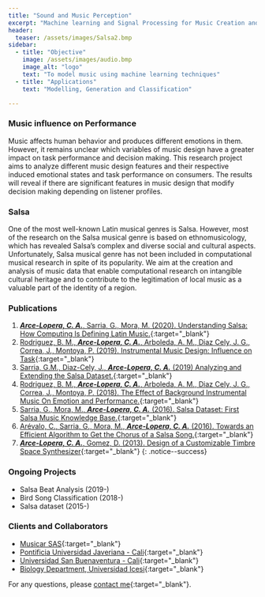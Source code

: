 ```yaml
---
title: "Sound and Music Perception"
excerpt: "Machine learning and Signal Processing for Music Creation and Understanding"
header:
  teaser: /assets/images/Salsa2.bmp
sidebar:
  - title: "Objective"
    image: /assets/images/audio.bmp
    image_alt: "logo"
    text: "To model music using machine learning techniques"
  - title: "Applications"
    text: "Modelling, Generation and Classification"

---
```

### Music influence on Performance
Music affects human behavior and produces different emotions in them. However, it remains unclear 
which variables of music design have a greater impact on task performance and decision making. 
This research project aims to analyze different music design features and their respective induced 
emotional states and task performance on consumers. The results will reveal if there are significant 
features in music design that modify decision making depending on listener profiles. 

### Salsa
One of the most well-known Latin musical genres is Salsa. However, most of the research on the Salsa musical 
genre is based on ethnomusicology, which has revealed Salsa’s complex and diverse social and cultural aspects.
Unfortunately, Salsa musical genre has not been included in computational musical research in spite of its popularity.
We aim at the creation and analysis of music data that enable computational research on intangible cultural heritage 
and to contribute to the legitimation of local music as a valuable part of the identity of a region.


### Publications
1.	[***Arce-Lopera, C. A.***, Sarria, G., Mora, M. (2020). Understanding Salsa: How Computing Is Defining Latin Music.](https://doi.org/10.1145/3416967){:target="_blank"}
2.  [Rodriguez, B. M., ***Arce-Lopera, C. A.***, Arboleda, A. M., Diaz Cely, J. G., Correa, J., Montoya, P. (2019). Instrumental Music Design: Influence on Task](https://doi.org/10.4018/978-1-5225-9069-9.ch015){:target="_blank"}
3.  [Sarria, G.M., Diaz-Cely, J., ***Arce-Lopera, C. A.*** (2019) Analyzing and Extending the Salsa Dataset.](https://doi.org/10.1109/STSIVA.2019.8730229){:target="_blank"}
4.  [Rodriguez, B. M., ***Arce-Lopera, C. A.***, Arboleda, A. M., Diaz Cely, J. G., Correa, J., Montoya, P. (2018). The Effect of Background Instrumental Music On Emotion and Performance.](http://www.iadisportal.org/digital-library/the-effect-of-background-instrumental-music-on-emotion-and-performance){:target="_blank"}
5.	[Sarria, G., Mora, M., ***Arce-Lopera, C. A.*** (2016). Salsa Dataset: First Salsa Music Knowledge Base.](https://doi.org/10.17230/ricercare.2016.5.5){:target="_blank"}
6.  [Arévalo, C., Sarria, G., Mora, M., ***Arce-Lopera, C. A.***  (2016). Towards an Efficient Algorithm to Get the Chorus of a Salsa Song.](https://doi.org/10.1109/ISM.2015.42){:target="_blank"}
7.  [***Arce-Lopera, C. A.***, Gomez, D. (2013). Design of a Customizable Timbre Space Synthesizer](https://scholar.google.com/scholar?q=Gomez%2C%20D.%2C%20Vega%2C%20R.%2C%20Arce-Lopera%2C%20C.%3A%20Design%20of%20a%20customizable%20timbre%20space%20synthesizer.%20In%3A%20Proceedings%20of%20CMMR%202013%2C%20pp.%20817%E2%80%93824%20%282013%29){:target="_blank"}
{: .notice--success}

### Ongoing Projects
- Salsa Beat Analysis (2019-)
- Bird Song Classification (2018-)
- Salsa dataset (2015-)

### Clients and Collaborators
- [Musicar SAS](https://musicar.com/){:target="_blank"}
- [Pontificia Universidad Javeriana - Cali](https://www.javerianacali.edu.co/){:target="_blank"}
- [Universidad San Buenaventura - Cali](https://www.usbcali.edu.co/){:target="_blank"}
- [Biology Department, Universidad Icesi](https://www.icesi.edu.co/departamentos/departamento-de-ciencias-biologicas/){:target="_blank"}


For any questions, please [contact me](https://forms.gle/63NYpG1siX6E4KGj8){:target="_blank"}.